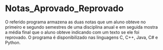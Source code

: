 # Notas_Aprovado_Reprovado
O referido programa armazena as duas notas que um aluno obteve no primeiro e segundo semestres de uma disciplina anual e em seguida mostra a média final que o aluno obteve indicando com um texto se ele foi reprovado.
O programa é disponibilizado nas linguagens C, C++, Java, C# e Python.
